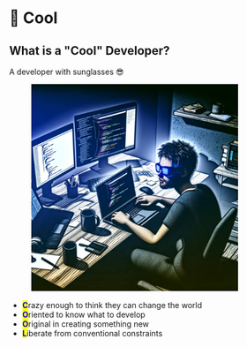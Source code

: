 # 🧊 Cool

## What is a "Cool" Developer?

A developer with sunglasses 😎&#x20;

<div align="left">

<figure><img src="../.gitbook/assets/image.png" alt="" width="375"><figcaption><p> </p></figcaption></figure>

</div>

* <mark style="color:blue;">**C**</mark>razy enough to think they can change the world
* <mark style="color:blue;">**O**</mark>riented to know what to develop
* <mark style="color:blue;">**O**</mark>riginal in creating something new
* <mark style="color:blue;">**L**</mark>iberate from conventional constraints&#x20;

